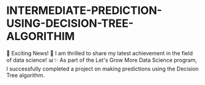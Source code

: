 # INTERMEDIATE-PREDICTION-USING-DECISION-TREE-ALGORITHIM
🌟 Exciting News! 🌟  I am thrilled to share my latest achievement in the field of data science! 📊✨ As part of the Let's Grow More Data Science program, I successfully completed a project on making predictions using the Decision Tree algorithm.
